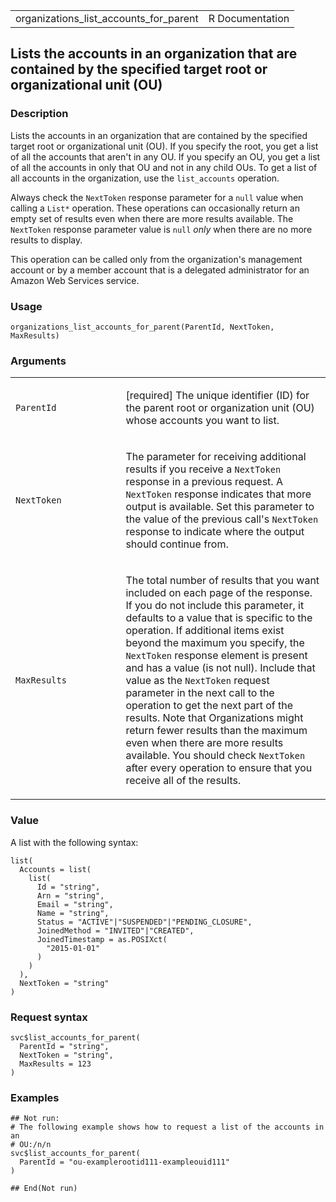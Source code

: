 <table style="width: 100%;">
<tbody>
<tr class="odd">
<td>organizations_list_accounts_for_parent</td>
<td style="text-align: right;">R Documentation</td>
</tr>
</tbody>
</table>

## Lists the accounts in an organization that are contained by the specified target root or organizational unit (OU)

### Description

Lists the accounts in an organization that are contained by the
specified target root or organizational unit (OU). If you specify the
root, you get a list of all the accounts that aren't in any OU. If you
specify an OU, you get a list of all the accounts in only that OU and
not in any child OUs. To get a list of all accounts in the organization,
use the `list_accounts` operation.

Always check the `NextToken` response parameter for a `null` value when
calling a `⁠List*⁠` operation. These operations can occasionally return an
empty set of results even when there are more results available. The
`NextToken` response parameter value is `null` *only* when there are no
more results to display.

This operation can be called only from the organization's management
account or by a member account that is a delegated administrator for an
Amazon Web Services service.

### Usage

    organizations_list_accounts_for_parent(ParentId, NextToken, MaxResults)

### Arguments

<table>
<colgroup>
<col style="width: 35%" />
<col style="width: 65%" />
</colgroup>
<tbody>
<tr class="odd">
<td><code
id="organizations_list_accounts_for_parent_:_ParentId">ParentId</code></td>
<td><p>[required] The unique identifier (ID) for the parent root or
organization unit (OU) whose accounts you want to list.</p></td>
</tr>
<tr class="even">
<td><code
id="organizations_list_accounts_for_parent_:_NextToken">NextToken</code></td>
<td><p>The parameter for receiving additional results if you receive a
<code>NextToken</code> response in a previous request. A
<code>NextToken</code> response indicates that more output is available.
Set this parameter to the value of the previous call's
<code>NextToken</code> response to indicate where the output should
continue from.</p></td>
</tr>
<tr class="odd">
<td><code
id="organizations_list_accounts_for_parent_:_MaxResults">MaxResults</code></td>
<td><p>The total number of results that you want included on each page
of the response. If you do not include this parameter, it defaults to a
value that is specific to the operation. If additional items exist
beyond the maximum you specify, the <code>NextToken</code> response
element is present and has a value (is not null). Include that value as
the <code>NextToken</code> request parameter in the next call to the
operation to get the next part of the results. Note that Organizations
might return fewer results than the maximum even when there are more
results available. You should check <code>NextToken</code> after every
operation to ensure that you receive all of the results.</p></td>
</tr>
</tbody>
</table>

### Value

A list with the following syntax:

    list(
      Accounts = list(
        list(
          Id = "string",
          Arn = "string",
          Email = "string",
          Name = "string",
          Status = "ACTIVE"|"SUSPENDED"|"PENDING_CLOSURE",
          JoinedMethod = "INVITED"|"CREATED",
          JoinedTimestamp = as.POSIXct(
            "2015-01-01"
          )
        )
      ),
      NextToken = "string"
    )

### Request syntax

    svc$list_accounts_for_parent(
      ParentId = "string",
      NextToken = "string",
      MaxResults = 123
    )

### Examples

    ## Not run: 
    # The following example shows how to request a list of the accounts in an
    # OU:/n/n
    svc$list_accounts_for_parent(
      ParentId = "ou-examplerootid111-exampleouid111"
    )

    ## End(Not run)
